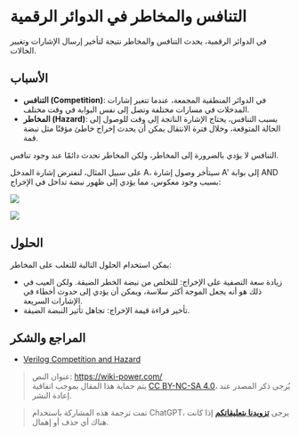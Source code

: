 # التنافس والمخاطر في الدوائر الرقمية

في الدوائر الرقمية، يحدث التنافس والمخاطر نتيجة لتأخير إرسال الإشارات وتغيير الحالات.

## الأسباب

- **التنافس (Competition)**: في الدوائر المنطقية المجمعة، عندما تتغير إشارات المدخلات في مسارات مختلفة وتصل إلى نفس البوابة في وقت مختلف.
- **المخاطر (Hazard)**: بسبب التنافس، يحتاج الإشارة الناتجة إلى وقت للوصول إلى الحالة المتوقعة، وخلال فترة الانتقال يمكن أن يحدث إخراج خاطئ مؤقتًا مثل نبضة قمة.

التنافس لا يؤدي بالضرورة إلى المخاطر، ولكن المخاطر تحدث دائمًا عند وجود تنافس.

على سبيل المثال، لنفترض إشارة المدخل A، سيتأخر وصول إشارة A' إلى بوابة AND بسبب وجود معكوس، مما يؤدي إلى ظهور نبضة تداخل في الإخراج:

![](https://wiki-media-1253965369.cos.ap-guangzhou.myqcloud.com/img/20220622163331.png)

![](https://wiki-media-1253965369.cos.ap-guangzhou.myqcloud.com/img/20220622163337.png)

## الحلول

يمكن استخدام الحلول التالية للتغلب على المخاطر:

- زيادة سعة التصفية على الإخراج: للتخلص من نبضة الخطر الضيقة. ولكن العيب في ذلك هو أنه يجعل الموجة أكثر سلاسة، ويمكن أن يؤدي إلى حدوث أخطاء في الإشارات السريعة.
- تأخير قراءة قيمة الإخراج: تجاهل تأثير النبضة الضيقة.

## المراجع والشكر

- [Verilog Competition and Hazard](https://www.runoob.com/w3cnote/verilog-competition-hazard.html)

> عنوان النص: <https://wiki-power.com/>  
> يتم حماية هذا المقال بموجب اتفاقية [CC BY-NC-SA 4.0](https://creativecommons.org/licenses/by/4.0/deed.zh)، يُرجى ذكر المصدر عند إعادة النشر.

> تمت ترجمة هذه المشاركة باستخدام ChatGPT، يرجى [**تزويدنا بتعليقاتكم**](https://github.com/linyuxuanlin/Wiki_MkDocs/issues/new) إذا كانت هناك أي حذف أو إهمال.